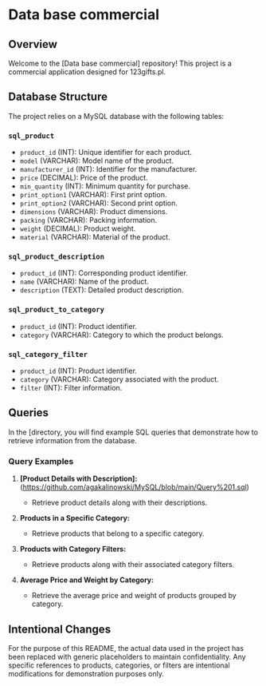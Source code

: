 # Data base commercial

## Overview

Welcome to the [Data base commercial] repository! This project is a commercial application designed for 123gifts.pl.

## Database Structure

The project relies on a MySQL database with the following tables:

### `sql_product`

- `product_id` (INT): Unique identifier for each product.
- `model` (VARCHAR): Model name of the product.
- `manufacturer_id` (INT): Identifier for the manufacturer.
- `price` (DECIMAL): Price of the product.
- `min_quantity` (INT): Minimum quantity for purchase.
- `print_option1` (VARCHAR): First print option.
- `print_option2` (VARCHAR): Second print option.
- `dimensions` (VARCHAR): Product dimensions.
- `packing` (VARCHAR): Packing information.
- `weight` (DECIMAL): Product weight.
- `material` (VARCHAR): Material of the product.

### `sql_product_description`

- `product_id` (INT): Corresponding product identifier.
- `name` (VARCHAR): Name of the product.
- `description` (TEXT): Detailed product description.

### `sql_product_to_category`

- `product_id` (INT): Product identifier.
- `category` (VARCHAR): Category to which the product belongs.

### `sql_category_filter`

- `product_id` (INT): Product identifier.
- `category` (VARCHAR): Category associated with the product.
- `filter` (INT): Filter information.

## Queries

In the [directory, you will find example SQL queries that demonstrate how to retrieve information from the database.

### Query Examples

1. **[Product Details with Description]:**(https://github.com/agakalinowski/MySQL/blob/main/Query%201.sql)
   - Retrieve product details along with their descriptions.

2. **Products in a Specific Category:**
   - Retrieve products that belong to a specific category.

3. **Products with Category Filters:**
   - Retrieve products along with their associated category filters.
  
4. **Average Price and Weight by Category:**
   - Retrieve the average price and weight of products grouped by category.

## Intentional Changes

For the purpose of this README, the actual data used in the project has been replaced with generic placeholders to maintain confidentiality. Any specific references to products, categories, or filters are intentional modifications for demonstration purposes only.
